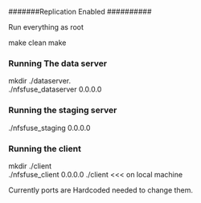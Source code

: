 #######Replication Enabled ##########

Run everything as root

make clean 
make 
### Running The data server ###########
mkdir ./dataserver. \
./nfsfuse_dataserver 0.0.0.0  
### Running the staging server        
./nfsfuse_staging 0.0.0.0          
### Running the client    
mkdir ./client        
./nfsfuse_client 0.0.0.0 ./client      <<< on local machine


Currently ports are Hardcoded needed to change them.
